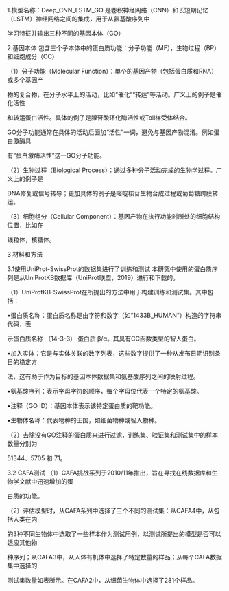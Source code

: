 

1.模型名称：Deep_CNN_LSTM_GO
是卷积神经网络（CNN）和长短期记忆（LSTM）神经网络之间的集成，用于从氨基酸序列中

学习特征并输出三种不同的基因本体（GO）

2.基因本体
包含三个子本体中的蛋白质功能：分子功能（MF），生物过程（BP）和细胞成分（CC）

（1）分子功能（Molecular Function）：单个的基因产物（包括蛋白质和RNA）或多个基因产

物的复合物，在分子水平上的活动，比如“催化”“转运”等活动。广义上的例子是催化活性

和转运蛋白活性。具体的例子是腺苷酸环化酶活性或Toll样受体结合。

GO分子功能通常在具体的活动后面加“活性”一词，避免与基因产物混淆。例如蛋白激酶具

有“蛋白激酶活性”这一GO分子功能。

（2）生物过程（Biological Process）：通过多种分子活动完成的生物学过程。广义上的例子是

DNA修复或信号转导；更加具体的例子是嘧啶核苷生物合成过程或葡萄糖跨膜转运。

（3）细胞组分（Cellular Component）：基因产物在执行功能时所处的细胞结构位置，比如在

线粒体，核糖体。

3 材料和方法

3.1使用UniProt-SwissProt的数据集进行了训练和测试
本研究中使用的蛋白质序列是从UniProtKB数据库（UniProt联盟，2019）进行和下载的。

（1）UniProtKB-SwissProt在所提出的方法中用于构建训练和测试集。其中包括：

•蛋白质名称：蛋白质名称是由字符和数字（如“1433B_HUMAN”）构造的字符串代码，表

示蛋白质名称 （14-3-3） 蛋白质 β/α。其具有CC函数类型的智人蛋白。

•加入实体：它是与实体关联的数字列表，这些数字提供了一种从发布日期识别条目的稳定方

法，这有助于作为目标的基因本体数据集和氨基酸序列之间的映射过程。

•氨基酸序列：表示字母字符的顺序，每个字母位代表一个特定的氨基酸。

•注释（GO ID）：基因本体表示该特定蛋白质的靶功能。

•生物体名称：代表物种的王国，如细菌物种或智人物种。

（2）去除没有GO注释的蛋白质来进行过滤，训练集、验证集和测试集中的样本数量分别为

51344、5705 和 71。

3.2 CAFA测试
（1）CAFA挑战系列于2010/11年推出，旨在寻找在线数据库和生物学文献中迅速增加的蛋

白质的功能。

（2）评估模型时，从CAFA系列中选择了三个不同的测试集：从CAFA4中，从包括人类在内

的3种不同生物体中选取了一些样本作为测试用例，以测试所提出的模型是否可以适应其他物

种序列；从CAFA3中，从人体有机体中选择了特定数量的样品；从每个CAFA数据集中选择的

测试集数量如表所示。在CAFA2中，从细菌生物体中选择了281个样品。

